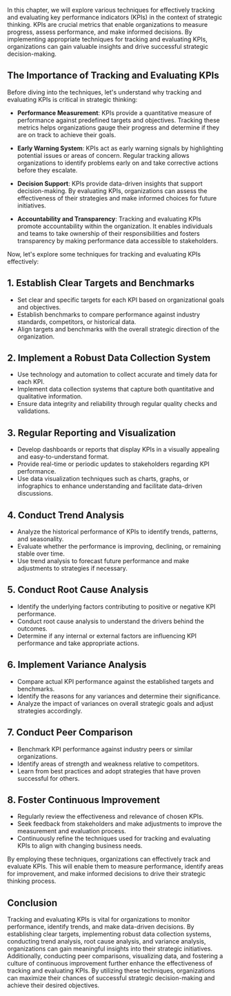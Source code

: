 
In this chapter, we will explore various techniques for effectively tracking and evaluating key performance indicators (KPIs) in the context of strategic thinking. KPIs are crucial metrics that enable organizations to measure progress, assess performance, and make informed decisions. By implementing appropriate techniques for tracking and evaluating KPIs, organizations can gain valuable insights and drive successful strategic decision-making.

## The Importance of Tracking and Evaluating KPIs

Before diving into the techniques, let's understand why tracking and evaluating KPIs is critical in strategic thinking:

- **Performance Measurement**: KPIs provide a quantitative measure of performance against predefined targets and objectives. Tracking these metrics helps organizations gauge their progress and determine if they are on track to achieve their goals.
    
- **Early Warning System**: KPIs act as early warning signals by highlighting potential issues or areas of concern. Regular tracking allows organizations to identify problems early on and take corrective actions before they escalate.
    
- **Decision Support**: KPIs provide data-driven insights that support decision-making. By evaluating KPIs, organizations can assess the effectiveness of their strategies and make informed choices for future initiatives.
    
- **Accountability and Transparency**: Tracking and evaluating KPIs promote accountability within the organization. It enables individuals and teams to take ownership of their responsibilities and fosters transparency by making performance data accessible to stakeholders.
    

Now, let's explore some techniques for tracking and evaluating KPIs effectively:

## 1\. Establish Clear Targets and Benchmarks

- Set clear and specific targets for each KPI based on organizational goals and objectives.
- Establish benchmarks to compare performance against industry standards, competitors, or historical data.
- Align targets and benchmarks with the overall strategic direction of the organization.

## 2\. Implement a Robust Data Collection System

- Use technology and automation to collect accurate and timely data for each KPI.
- Implement data collection systems that capture both quantitative and qualitative information.
- Ensure data integrity and reliability through regular quality checks and validations.

## 3\. Regular Reporting and Visualization

- Develop dashboards or reports that display KPIs in a visually appealing and easy-to-understand format.
- Provide real-time or periodic updates to stakeholders regarding KPI performance.
- Use data visualization techniques such as charts, graphs, or infographics to enhance understanding and facilitate data-driven discussions.

## 4\. Conduct Trend Analysis

- Analyze the historical performance of KPIs to identify trends, patterns, and seasonality.
- Evaluate whether the performance is improving, declining, or remaining stable over time.
- Use trend analysis to forecast future performance and make adjustments to strategies if necessary.

## 5\. Conduct Root Cause Analysis

- Identify the underlying factors contributing to positive or negative KPI performance.
- Conduct root cause analysis to understand the drivers behind the outcomes.
- Determine if any internal or external factors are influencing KPI performance and take appropriate actions.

## 6\. Implement Variance Analysis

- Compare actual KPI performance against the established targets and benchmarks.
- Identify the reasons for any variances and determine their significance.
- Analyze the impact of variances on overall strategic goals and adjust strategies accordingly.

## 7\. Conduct Peer Comparison

- Benchmark KPI performance against industry peers or similar organizations.
- Identify areas of strength and weakness relative to competitors.
- Learn from best practices and adopt strategies that have proven successful for others.

## 8\. Foster Continuous Improvement

- Regularly review the effectiveness and relevance of chosen KPIs.
- Seek feedback from stakeholders and make adjustments to improve the measurement and evaluation process.
- Continuously refine the techniques used for tracking and evaluating KPIs to align with changing business needs.

By employing these techniques, organizations can effectively track and evaluate KPIs. This will enable them to measure performance, identify areas for improvement, and make informed decisions to drive their strategic thinking process.

## Conclusion

Tracking and evaluating KPIs is vital for organizations to monitor performance, identify trends, and make data-driven decisions. By establishing clear targets, implementing robust data collection systems, conducting trend analysis, root cause analysis, and variance analysis, organizations can gain meaningful insights into their strategic initiatives. Additionally, conducting peer comparisons, visualizing data, and fostering a culture of continuous improvement further enhance the effectiveness of tracking and evaluating KPIs. By utilizing these techniques, organizations can maximize their chances of successful strategic decision-making and achieve their desired objectives.
